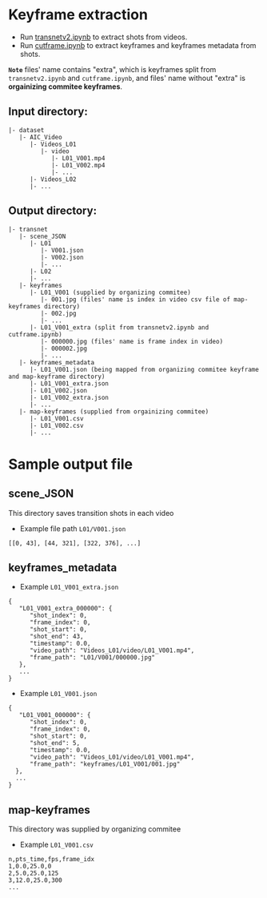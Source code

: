 # Keyframe extraction

- Run [transnetv2.ipynb](./transnetv2.ipynb) to extract shots from videos.
- Run [cutframe.ipynb](./cutframe.ipynb) to extract keyframes and keyframes metadata from shots.

**`Note`** files' name contains "extra", which is keyframes split from `transnetv2.ipynb` and `cutframe.ipynb`, and files' name without "extra" is **orgainizing commitee keyframes**.

## Input directory:

```
|- dataset
   |- AIC_Video
      |- Videos_L01
         |- video
            |- L01_V001.mp4
            |- L01_V002.mp4
            |- ...
      |- Videos_L02
      |- ...
```

## Output directory:

```
|- transnet
   |- scene_JSON
      |- L01
         |- V001.json
         |- V002.json
         |- ...
      |- L02
      |- ...
   |- keyframes
      |- L01_V001 (supplied by organizing commitee)
         |- 001.jpg (files' name is index in video csv file of map-keyframes directory)
         |- 002.jpg
         |- ...
      |- L01_V001_extra (split from transnetv2.ipynb and cutframe.ipynb)
         |- 000000.jpg (files' name is frame index in video)
         |- 000002.jpg
         |- ...
   |- keyframes_metadata
      |- L01_V001.json (being mapped from organizing commitee keyframe and map-keyframe directory)
      |- L01_V001_extra.json
      |- L01_V002.json
      |- L01_V002_extra.json
      |- ...
   |- map-keyframes (supplied from orgainizing commitee)
      |- L01_V001.csv
      |- L01_V002.csv
      |- ...
```

# Sample output file

## scene_JSON
This directory saves transition shots in each video

- Example file path `L01/V001.json`

```
[[0, 43], [44, 321], [322, 376], ...]
```

## keyframes_metadata

- Example `L01_V001_extra.json`

```
{
   "L01_V001_extra_000000": {
      "shot_index": 0,
      "frame_index": 0,
      "shot_start": 0,
      "shot_end": 43,
      "timestamp": 0.0,
      "video_path": "Videos_L01/video/L01_V001.mp4",
      "frame_path": "L01/V001/000000.jpg"
   },
   ...
}
```

- Example `L01_V001.json`
```
{
   "L01_V001_000000": {
      "shot_index": 0,
      "frame_index": 0,
      "shot_start": 0,
      "shot_end": 5,
      "timestamp": 0.0,
      "video_path": "Videos_L01/video/L01_V001.mp4",
      "frame_path": "keyframes/L01_V001/001.jpg"
  },
  ...
}
```
## map-keyframes
This directory was supplied by organizing commitee

- Example `L01_V001.csv`

```
n,pts_time,fps,frame_idx
1,0.0,25.0,0
2,5.0,25.0,125
3,12.0,25.0,300
...
```